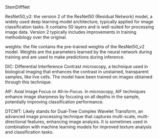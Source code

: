 StemDiffNet


ResNet50_v2: the version 2 of the ResNet50 (Residual Network) model, a widely used deep learning model architecture, typically applied for image classification tasks. It contains 50 layers and is well-suited for processing image data. Version 2 typically includes improvements in training methodology over the original.

weights: the file contains the pre-trained weights of the ResNet50_v2 model. Weights are the parameters learned by the neural network during training and are used to make predictions during inference.

DIC: Differential Interference Contrast microscopy, a technique used in biological imaging that enhances the contrast in unstained, transparent samples, like live cells. The model have been trained on images obtained through this technique.

AIF: Axial Image Focus or All-in-Focus. In microscopy, AIF techniques enhance image sharpness by focusing on all depths in the sample, potentially improving classification performance.

DTCWT: Likely stands for Dual-Tree Complex Wavelet Transform, an advanced image processing technique that captures multi-scale, multi-directional features, enhancing image analysis. It is sometimes used in combination with machine learning models for improved texture analysis and classification tasks.
